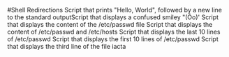 #Shell Redirections
Script that prints "Hello, World", followed by a new line to the standard outputScript that displays a confused smiley "(Ôo)'
Script that displays the content of the /etc/passwd file
Script that displays the content of /etc/passwd and /etc/hosts
Script that displays the last 10 lines of /etc/passwd 
Script that displays the first 10 lines of /etc/passwd
Script that displays the third line of the file iacta
